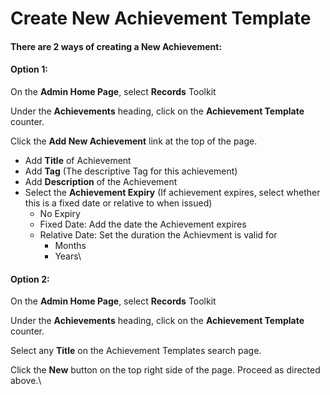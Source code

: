 # Create New Achievement Template

#### There are 2 ways of creating a New Achievement:

#### Option 1:

On the **Admin Home Page**, select **Records** Toolkit

Under the **Achievements** heading, click on the **Achievement Template** counter.

Click the **Add New Achievement** link at the top of the page.

* Add **Title** of Achievement
* Add **Tag** (The descriptive Tag for this achievement)
* Add **Description** of the Achievement
* Select the **Achievement Expiry** (If achievement expires, select whether this is a fixed date or relative to when issued)
  * No Expiry
  * Fixed Date: Add the date the Achievement expires
  * Relative Date: Set the duration the Achievment is valid for
    * Months
    * Years\


#### Option 2:

On the **Admin Home Page**, select **Records** Toolkit

Under the **Achievements** heading, click on the **Achievement Template** counter.

Select any **Title** on the Achievement Templates search page.

Click the **New** button on the top right side of the page. Proceed as directed above.\
